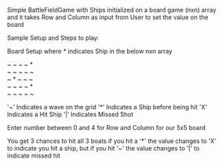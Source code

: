 Simple BattleFieldGame with Ships initialized on a board game (nxn) array and it takes Row and Column as input from User to set the value on the board

Sample Setup and Steps to play:

Board Setup where * indicates Ship in the below nxn array

~	~	~	~	*	
~	~	~	~	~	
~	*	~	~	~	
~	~	~	~	*	
~	~	~	~	~	

'~' Indicates a wave on the grid
'*' Indicates a Ship before being hit
'X' Indicates a Hit Ship
'|' Indicates Missed Shot

Enter number between 0 and 4 for Row and Column for our 5x5 board

You get 3 chances to hit all 3 boats if you hit a '*' the value changes to 'X' to indicate you hit a ship, but if you hit '~' the value changes to '|' to indicate missed hit
